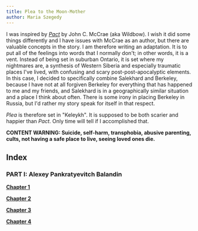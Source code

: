 ```yaml
---
title: Plea to the Moon-Mother
author: Maria Szegedy
---
```


I was inspired by [*Pact*](https://pactwebserial.wordpress.com/) by John C. McCrae (aka Wildbow). I wish it did some things differently and I have issues with McCrae as an author, but there are valuable concepts in the story. I am therefore writing an adaptation. It is to put all of the feelings into words that I normally don't; in other words, it is a vent. Instead of being set in suburban Ontario, it is set where my nightmares are, a synthesis of Western Siberia and especially traumatic places I've lived, with confusing and scary post-post-apocalyptic elements. In this case, I decided to specifically combine Salekhard and Berkeley, because I have not at all forgiven Berkeley for everything that has happened to me and my friends, and Salekhard is in a geographically similar situation and a place I think about often. There is some irony in placing Berkeley in Russia, but I'd rather my story speak for itself in that respect.

*Plea* is therefore set in "Keleykh". It is supposed to be both scarier and happier than *Pact*. Only time will tell if I accomplished that.

**CONTENT WARNING: Suicide, self-harm, transphobia, abusive parenting, cults, not having a safe place to live, seeing loved ones die.**

## Index
### PART I: Alexey Pankratyevitch Balandin

[**Chapter 1**](story/ch-1.html)

[**Chapter 2**](story/ch-2.html)

[**Chapter 3**](story/ch-3.html)

[**Chapter 4**](story/ch-4.html)
